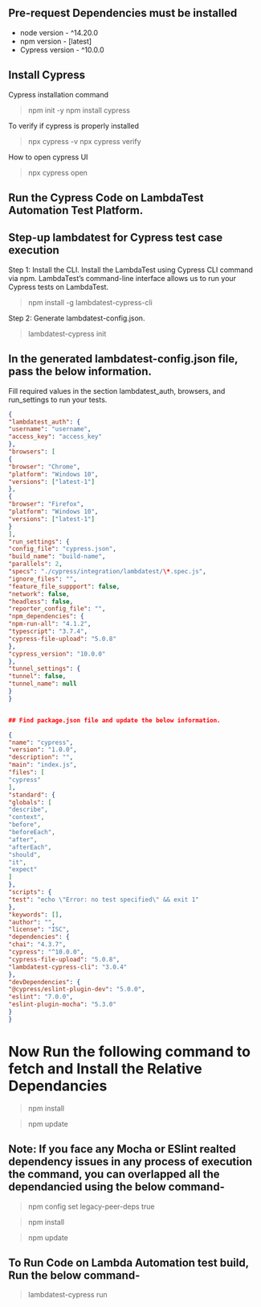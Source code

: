 ## Pre-request Dependencies must be installed

- node version - ^14.20.0
- npm version - [latest]
- Cypress version - ^10.0.0

## Install Cypress

Cypress installation command

> npm init -y
> npm install cypress

To verify if cypress is properly installed

> npx cypress -v
> npx cypress verify

How to open cypress UI

> npx cypress open

## Run the Cypress Code on LambdaTest Automation Test Platform.

## Step-up lambdatest for Cypress test case execution

Step 1: Install the CLI.
Install the LambdaTest using Cypress CLI command via npm. LambdaTest’s command-line interface allows us to run your Cypress tests on LambdaTest.

> npm install -g lambdatest-cypress-cli

Step 2: Generate lambdatest-config.json.

> lambdatest-cypress init

## In the generated lambdatest-config.json file, pass the below information.

Fill required values in the section lambdatest_auth, browsers, and run_settings to run your tests.

```json
{
"lambdatest_auth": {
"username": "username",
"access_key": "access_key"
},
"browsers": [
{
"browser": "Chrome",
"platform": "Windows 10",
"versions": ["latest-1"]
},
{
"browser": "Firefox",
"platform": "Windows 10",
"versions": ["latest-1"]
}
],
"run_settings": {
"config_file": "cypress.json",
"build_name": "build-name",
"parallels": 2,
"specs": "./cypress/integration/lambdatest/\*.spec.js",
"ignore_files": "",
"feature_file_suppport": false,
"network": false,
"headless": false,
"reporter_config_file": "",
"npm_dependencies": {
"npm-run-all": "4.1.2",
"typescript": "3.7.4",
"cypress-file-upload": "5.0.8"
},
"cypress_version": "10.0.0"
},
"tunnel_settings": {
"tunnel": false,
"tunnel_name": null
}
}


## Find package.json file and update the below information.

{
"name": "cypress",
"version": "1.0.0",
"description": "",
"main": "index.js",
"files": [
"cypress"
],
"standard": {
"globals": [
"describe",
"context",
"before",
"beforeEach",
"after",
"afterEach",
"should",
"it",
"expect"
]
},
"scripts": {
"test": "echo \"Error: no test specified\" && exit 1"
},
"keywords": [],
"author": "",
"license": "ISC",
"dependencies": {
"chai": "4.3.7",
"cypress": "^10.0.0",
"cypress-file-upload": "5.0.8",
"lambdatest-cypress-cli": "3.0.4"
},
"devDependencies": {
"@cypress/eslint-plugin-dev": "5.0.0",
"eslint": "7.0.0",
"eslint-plugin-mocha": "5.3.0"
}
}

```
# Now Run the following command to fetch and Install the Relative Dependancies

> npm install

> npm update

## Note: If you face any Mocha or ESlint realted dependency issues in any process of execution the command, you can overlapped all the dependancied using the below command-

> npm config set legacy-peer-deps true

> npm install

> npm update

## To Run Code on Lambda Automation test build, Run the below command-

> lambdatest-cypress run

